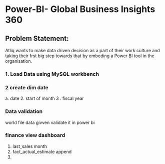 # Power-BI- Global Business Insights 360
## Problem Statement: 
Atliq wants to make data driven decision as a part of their work culture and taking their frst big step towards that by embeding a Power BI tool in the organisation.
### 1. Load Data using MySQL workbench
### 2  create dim date
a. date 
2. start of month 
3 . fiscal year
### Data validation
world file data givven validate it in power bi 

### finance view dashboard 
1. last_sales month
2. fact_actual_estimate append
3. 
